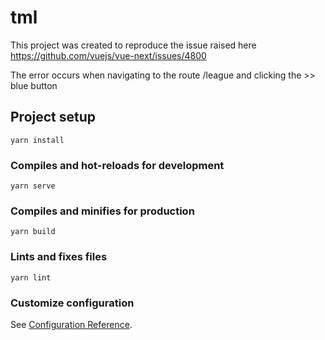 # tml

This project was created to reproduce the issue raised here https://github.com/vuejs/vue-next/issues/4800

The error occurs when navigating to the route /league and clicking the >> blue button

## Project setup
```
yarn install
```

### Compiles and hot-reloads for development
```
yarn serve
```

### Compiles and minifies for production
```
yarn build
```

### Lints and fixes files
```
yarn lint
```

### Customize configuration
See [Configuration Reference](https://cli.vuejs.org/config/).
